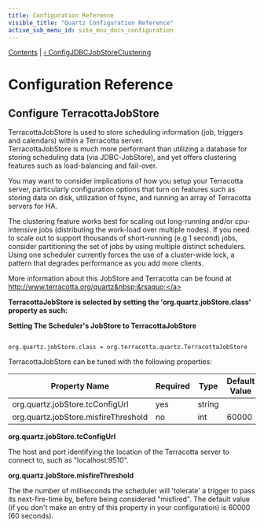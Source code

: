 ```yaml
---
title: Configuration Reference
visible_title: "Quartz Configuration Reference"
active_sub_menu_id: site_mnu_docs_configuration
---
```

<div class="secNavPanel">
          <a href="index.html">Contents</a> |
          <a href="ConfigJDBCJobStoreClustering.html">&lsaquo;&nbsp;ConfigJDBCJobStoreClustering</a>
</div>

# Configuration Reference

## Configure TerracottaJobStore

TerracottaJobStore is used to store scheduling information (job, triggers and calendars) within a Terracotta server.  
TerracottaJobStore is much more performant than utilizing a database for storing scheduling data (via JDBC-JobStore),
and yet offers clustering features such as load-balancing and fail-over.

You may want to consider implications of how you setup your Terracotta server, particularly configuration
options that turn on features such as storing data on disk, utilization of fsync, and running an array of Terracotta
servers for HA.

The clustering feature works best for scaling out long-running and/or cpu-intensive jobs (distributing the work-load
over multiple nodes).  If you need to scale out to support thousands of short-running (e.g 1 second) jobs, consider
partitioning the set of jobs by using multiple distinct schedulers. Using one scheduler currently forces the use of a
cluster-wide lock, a pattern that degrades performance as you add more clients.

More information about this JobStore and Terracotta can be found at
<a href="http://www.terracotta.org/quartz">http://www.terracotta.org/quartz&nbsp;&rsaquo;</a>

**TerracottaJobStore is selected by setting the 'org.quartz.jobStore.class' property as such:**

**Setting The Scheduler's JobStore to TerracottaJobStore**

<pre class="prettyprint highlight"><code class="language-java" data-lang="java">
org.quartz.jobStore.class = org.terracotta.quartz.TerracottaJobStore
</code></pre>

TerracottaJobStore can be tuned with the following properties:

<table><thead>
<tr>
<th>Property Name</th>
<th>Required</th>
<th>Type</th>
<th>Default Value</th>
</tr>
</thead>

<tbody>
<tr>
<td>org.quartz.jobStore.tcConfigUrl</td>

<td>yes</td>
<td>string</td>
<td></td>
</tr>
<tr>
<td>org.quartz.jobStore.misfireThreshold</td>

<td>no</td>
<td>int</td>
<td>60000</td>
</tr>
</tbody></table>



**org.quartz.jobStore.tcConfigUrl**

The host and port identifying the location of the Terracotta server to connect to, such as "localhost:9510".

**org.quartz.jobStore.misfireThreshold**

The the number of milliseconds the scheduler will 'tolerate' a trigger to pass its next-fire-time by, before being considered "misfired".  The default value (if you don't make an entry of this property in your configuration) is 60000 (60 seconds).
